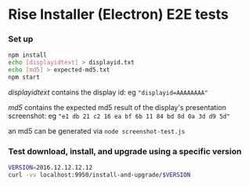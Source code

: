 # Rise Installer (Electron) E2E tests

### Set up

```bash
npm install
echo [displayidtext] > displayid.txt
echo [md5] > expected-md5.txt
npm start
```

*displayidtext* contains the display id:  eg `"displayid=AAAAAAAA"`

*md5* contains the expected md5 result of the display's presentation screenshot:  eg `"e1 db 21 c2 16 ea bf 6b 11 84 bd 8d 0a 3d d9 5d"`

an md5 can be generated via `node screenshot-test.js`

### Test download, install, and upgrade using a specific version

```bash
VERSION=2016.12.12.12.12
curl -vv localhost:9950/install-and-upgrade/$VERSION
```
